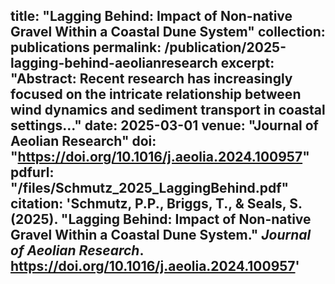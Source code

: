 
title: "Lagging Behind: Impact of Non-native Gravel Within a Coastal Dune System"
collection: publications
permalink: /publication/2025-lagging-behind-aeolianresearch
excerpt: "Abstract: Recent research has increasingly focused on the intricate relationship between wind dynamics and sediment transport in coastal settings..."
date: 2025-03-01
venue: "Journal of Aeolian Research"
doi: "https://doi.org/10.1016/j.aeolia.2024.100957"
pdfurl: "/files/Schmutz_2025_LaggingBehind.pdf"
citation: 'Schmutz, P.P., Briggs, T., & Seals, S. (2025). "Lagging Behind: Impact of Non-native Gravel Within a Coastal Dune System." <i>Journal of Aeolian Research</i>. https://doi.org/10.1016/j.aeolia.2024.100957'
---


